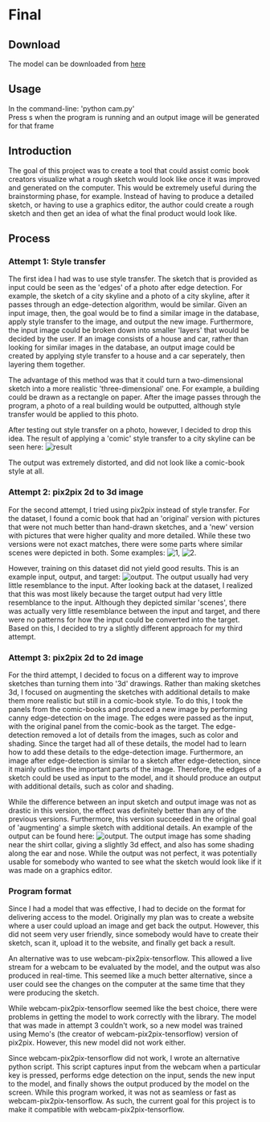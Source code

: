 # Final

## Download
The model can be downloaded from [here](https://drive.google.com/open?id=1Qkc6AV_go3XApkRrCN5VGR4NjXMYt1QH)

## Usage
In the command-line: 'python cam.py'\
Press s when the program is running and an output image will be generated for that frame

## Introduction
The goal of this project was to create a tool that could assist comic book creators visualize what a rough sketch would look like once it was improved and generated on the computer. This would be extremely useful during the brainstorming phase, for example. Instead of having to produce a detailed sketch, or having to use a graphics editor, the author could create a rough sketch and then get an idea of what the final product would look like.

## Process
### Attempt 1: Style transfer
The first idea I had was to use style transfer. The sketch that is provided as input could be seen as the 'edges' of a photo after edge detection. For example, the sketch of a city skyline and a photo of a city skyline, after it passes through an edge-detection algorithm, would be similar. Given an input image, then, the goal would be to find a similar image in the database, apply style transfer to the image, and output the new image. Furthermore, the input image could be broken down into smaller 'layers' that would be decided by the user. If an image consists of a house and car, rather than looking for similar images in the database, an output image could be created by applying style transfer to a house and a car seperately, then layering them together.

The advantage of this method was that it could turn a two-dimensional sketch into a more realistic 'three-dimensional' one. For example, a building could be drawn as a rectangle on paper. After the image passes through the program, a photo of a real building would be outputted, although style transfer would be applied to this photo.

After testing out style transfer on a photo, however, I decided to drop this idea. The result of applying a 'comic' style transfer to a city skyline can be seen here: ![result](https://drive.google.com/open?id=18bUdAK_2APMa_usko24DBiAG74S9_dZ)

The output was extremely distorted, and did not look like a comic-book style at all.

### Attempt 2: pix2pix 2d to 3d image
For the second attempt, I tried using pix2pix instead of style transfer. For the dataset, I found a comic book that had an 'original' version with pictures that were not much better than hand-drawn sketches, and a 'new' version with pictures that were higher quality and more detailed. While these two versions were not exact matches, there were some parts where similar scenes were depicted in both. Some examples: ![1](https://drive.google.com/open?id=1_yxapCnB5fy6y1n0zJe8PolRhzYXACk7), ![2](https://drive.google.com/open?id=1e-W7WrT84gbzbcQaBE3Efcvx873j-fKO).

However, training on this dataset did not yield good results. This is an example input, output, and target: ![output](https://drive.google.com/open?id=1i-LBuHj20aaEfY8b09F7Ai1_jGYJpdng). The output usually had very little resemblance to the input. After looking back at the dataset, I realized that this was most likely because the target output had very little resemblance to the input. Although they depicted similar 'scenes', there was actually very little resemblance between the input and target, and there were no patterns for how the input could be converted into the target. Based on this, I decided to try a slightly different approach for my third attempt.

### Attempt 3: pix2pix 2d to 2d image
For the third attempt, I decided to focus on a different way to improve sketches than turning them into '3d' drawings. Rather than making sketches 3d, I focused on augmenting the sketches with additional details to make them more realistic but still in a comic-book style. To do this, I took the panels from the comic-books and produced a new image by performing canny edge-detection on the image. The edges were passed as the input, with the original panel from the comic-book as the target. The edge-detection removed a lot of details from the images, such as color and shading. Since the target had all of these details, the model had to learn how to add these details to the edge-detection image. Furthermore, an image after edge-detection is similar to a sketch after edge-detection, since it mainly outlines the important parts of the image. Therefore, the edges of a sketch could be used as input to the model, and it should produce an output with additional details, such as color and shading.

While the difference between an input sketch and output image was not as drastic in this version, the effect was definitely better than any of the previous versions. Furthermore, this version succeeded in the original goal of 'augmenting' a simple sketch with additional details. An example of the output can be found here: ![output](https://drive.google.com/open?id=1QOGgTkUIK120WYGt4b_Xdhq3eepWhUzJ). The output image has some shading near the shirt collar, giving a slightly 3d effect, and also has some shading along the ear and nose. While the output was not perfect, it was potentially usable for somebody who wanted to see what the sketch would look like if it was made on a graphics editor.

### Program format
Since I had a model that was effective, I had to decide on the format for delivering access to the model. Originally my plan was to create a website where a user could upload an image and get back the output. However, this did not seem very user friendly, since somebody would have to create their sketch, scan it, upload it to the website, and finally get back a result.

An alternative was to use webcam-pix2pix-tensorflow. This allowed a live stream for a webcam to be evaluated by the model, and the output was also produced in real-time. This seemed like a much better alternative, since a user could see the changes on the computer at the same time that they were producing the sketch.

While webcam-pix2pix-tensorflow seemed like the best choice, there were problems in getting the model to work correctly with the library. The model that was made in attempt 3 couldn't work, so a new model was trained using Memo's (the creator of webcam-pix2pix-tensorflow) version of pix2pix. However, this new model did not work either.

Since webcam-pix2pix-tensorflow did not work, I wrote an alternative python script. This script captures input from the webcam when a particular key is pressed, performs edge detection on the input, sends the new input to the model, and finally shows the output produced by the model on the screen. While this program worked, it was not as seamless or fast as webcam-pix2pix-tensorflow. As such, the current goal for this project is to make it compatible with webcam-pix2pix-tensorflow.
